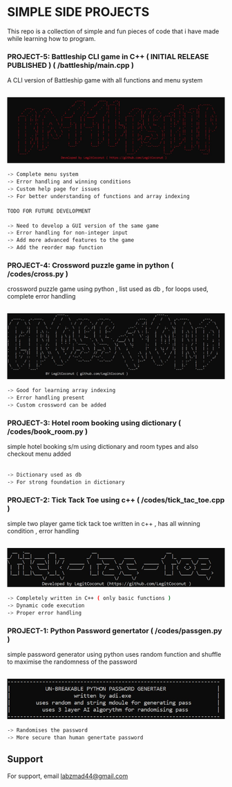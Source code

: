 
<h1> SIMPLE SIDE PROJECTS </h1>
This repo is a collection of simple and fun pieces of code that i have made while learning how to program.




<h3>PROJECT-5: Battleship CLI game in C++ ( INITIAL RELEASE PUBLISHED ) ( /battleship/main.cpp )</h3>
A CLI version of Battleship game with all functions and menu system   <br><br>

![battleship.jpg](https://github.com/LegitCoconut/simple-side-projects/blob/main/banner/battleship.jpg) <br>

```bash
-> Complete menu system 
-> Error handling and winning conditions
-> Custom help page for issues  
-> For better understanding of functions and array indexing  

TODO FOR FUTURE DEVELOPMENT 

-> Need to develop a GUI version of the same game 
-> Error handling for non-integer input
-> Add more advanced features to the game 
-> Add the reorder map function
```


<h3>PROJECT-4: Crossword puzzle game in python  ( /codes/cross.py )</h3>
crossword puzzle game using python , list used as db , for loops used, complete error handling  <br><br>

![cross.jpg](https://github.com/LegitCoconut/simple-side-projects/blob/main/banner/cross.jpg) <br>

```bash
-> Good for learning array indexing 
-> Error handling present 
-> Custom crossword can be added
```




<h3>PROJECT-3: Hotel room booking using dictionary ( /codes/book_room.py )</h3>
simple hotel booking s/m using dictionary and room types and also checkout menu added <br><br>

```bash
-> Dictionary used as db  
-> For strong foundation in dictionary 
```


<h3>PROJECT-2: Tick Tack Toe using c++ ( /codes/tick_tac_toe.cpp )</h3>
simple two player game tick tack toe written in c++ , has all winning condition , error handling <br><br>

![tick.jpg](https://github.com/LegitCoconut/simple-side-projects/blob/main/banner/tick.jpg) <br>

```bash
-> Completely written in C++ ( only basic functions )
-> Dynamic code execution  
-> Proper error handling
```


<h3>PROJECT-1: Python Password genertator ( /codes/passgen.py )</h3>
simple password generator using python uses random function and shuffle to maximise the randomness of the password <br><br>

![pass.jpg](https://github.com/LegitCoconut/simple-side-projects/blob/main/banner/pass.jpg) <br>

```bash
-> Randomises the password 
-> More secure than human genertate password
```





## Support

For support, email labzmad44@gmail.com 

